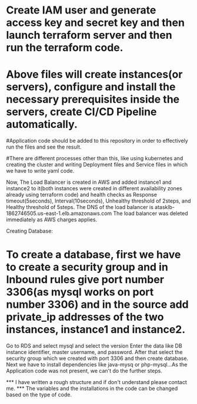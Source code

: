 # Create IAM user and generate access key and secret key and then launch terraform server and then run the terraform code.

# Above files will create instances(or servers), configure and install the necessary prerequisites inside the servers, create CI/CD Pipeline automatically.

#Application code should be added to this repository in order to effectively run the files and see the result.

#There are different processes other than this, like using kubernetes and creating the cluster and writing Deployment files and Service files in which we have to write yaml code.

Now, The Load Balancer is created in AWS and added instance1 and instance2 to it(both instances were created in different availability zones already using terraform code) and health checks as Response timeout(5seconds), Interval(10seconds), Unhealthy threshold of 2steps, and Healthy threshold of 5steps. The DNS of the load balancer is                                                                                                                                                                                                                                                                                                                                                                                              atasklb-1862746505.us-east-1.elb.amazonaws.com                                                                                                                                                                                                                                                                      The load balancer was deleted immediately as AWS charges applies.


Creating Database:

# To create a database, first we have to create a security group and in Inbound rules give port number 3306(as mysql works on port number 3306) and in the source add private_ip addresses of the two instances, instance1 and instance2.
Go to RDS and select mysql and select the version
Enter the data like DB instance identifier, master username, and password. After that select the security group which we created with port 3306 and then create database.
Next we have to install dependencies like java-mysq or php-mysql...As the Application code was not present, we can't do the further steps.



*** I have written a rough structure and if don't understand please contact me.
*** The variables and the installations in the code can be changed based on the type of code.
